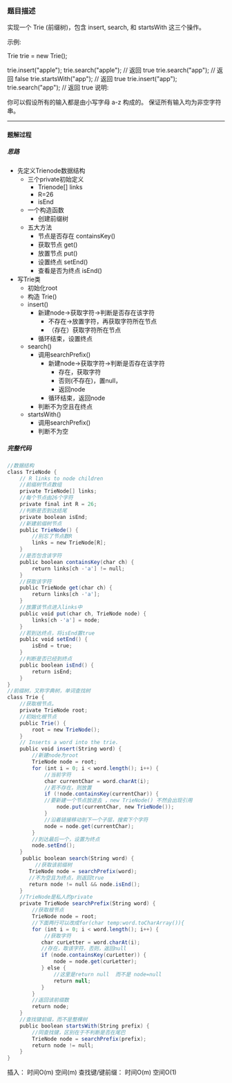 ### 题目描述
实现一个 Trie (前缀树)，包含 insert, search, 和 startsWith 这三个操作。

示例:

Trie trie = new Trie();

trie.insert("apple");
trie.search("apple");   // 返回 true
trie.search("app");     // 返回 false
trie.startsWith("app"); // 返回 true
trie.insert("app");   
trie.search("app");     // 返回 true
说明:

你可以假设所有的输入都是由小写字母 a-z 构成的。
保证所有输入均为非空字符串。
***
#### 题解过程
##### 思路
* 先定义Trienode数据结构
    * 三个private初始定义  
        * Trienode[] links
        * R=26
        * isEnd
    * 一个构造函数
        * 创建前缀树 
    * 五大方法
        * 节点是否存在  containsKey()
        * 获取节点    get()
        * 放置节点    put()
        * 设置终点   setEnd()
        * 查看是否为终点   isEnd()
* 写Trie类
    * 初始化root
    * 构造 Trie()
    * insert()
        * 新建node->获取字符->判断是否存在该字符  
            * 不存在->放置字符，再获取字符所在节点
            * （存在）获取字符所在节点
        * 循环结束，设置终点
    * search()
        * 调用searchPrefix()
            * 新建node->获取字符->判断是否存在该字符
                * 存在，获取字符
                * 否则(不存在)，置null，
                * 返回node
            * 循环结束，返回node
        * 判断不为空且在终点
    * startsWith()
        * 调用searchPrefix()
        * 判断不为空
##### 完整代码
```java
//数据结构
class TrieNode {
    // R links to node children
    //前缀树节点数组
    private TrieNode[] links; 
    //每个节点由26个字符
    private final int R = 26;
    //判断是否到达结尾
    private boolean isEnd;
    //新建前缀树节点
    public TrieNode() {
        //别忘了节点数R
        links = new TrieNode[R];
    }
    //是否包含该字符
    public boolean containsKey(char ch) {
        return links[ch -'a'] != null;
    }
    //获取该字符
    public TrieNode get(char ch) {
        return links[ch -'a'];
    }
    //放置该节点进入links中
    public void put(char ch, TrieNode node) {
        links[ch -'a'] = node;
    }
    //若到达终点，将isEnd置true
    public void setEnd() {
        isEnd = true;
    }
    //判断是否已经到终点
    public boolean isEnd() {
        return isEnd;
    }
}
//前缀树，又称字典树，单词查找树
class Trie {
    //获取根节点。
    private TrieNode root;
    //初始化根节点
    public Trie() {
        root = new TrieNode();
    }
    // Inserts a word into the trie.
    public void insert(String word) {
        //新建node为root
        TrieNode node = root;
        for (int i = 0; i < word.length(); i++) {
            //当前字符
            char currentChar = word.charAt(i);
            //若不存在，则放置
            if (!node.containsKey(currentChar)) {
            //要新建一个节点放进去 ，new TrieNode() 不然会出现引用
                node.put(currentChar, new TrieNode());
            }
            //沿着链接移动到下一个子层，搜索下个字符
            node = node.get(currentChar);
        }
        //到达最后一个，设置为终点
        node.setEnd();
    }
     public boolean search(String word) {
         //获取该前缀树
       TrieNode node = searchPrefix(word);
       //不为空且为终点，则返回true
       return node != null && node.isEnd();
    }
    //TrieNode是私人的private
    private TrieNode searchPrefix(String word) {
        //获取根节点
        TrieNode node = root;
        //下面两行可以改成for(char temp:word.toCharArray()){
        for (int i = 0; i < word.length(); i++) {
            //获取字符
           char curLetter = word.charAt(i);
           //存在，取该字符，否则，返回null
           if (node.containsKey(curLetter)) {
               node = node.get(curLetter);
           } else {
               //这里是return null  而不是 node=null   
               return null;
           }
        }
        //返回该前缀数
        return node;
    }
    //查找键前缀，而不是整棵树
    public boolean startsWith(String prefix) {
        //同查找键，区别在于不判断是否在尾巴
        TrieNode node = searchPrefix(prefix);
        return node != null;
    }
}
```
插入： 时间O(m)   空间(m)
查找键/键前缀： 时间O(m)   空间O(1)
